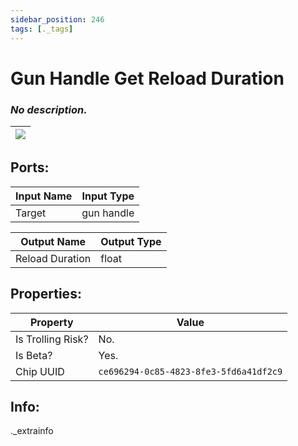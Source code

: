 ```yaml
---
sidebar_position: 246
tags: [._tags]
---
```


# Gun Handle Get Reload Duration


### *No description.*

| ![](https://images-ext-2.discordapp.net/external/MPmIaQzlEPmgGWlgi-WxBBXt0Bjv_zWPkg1y1f_sy3s/https/www.recroomcircuits.com/image/circuit/absolute-value?width=206&height=108) |
|-----|

## Ports:

| Input Name | Input Type |
|-----------|-----------|
| Target | gun handle |

| Output Name | Output Type |
|-----------|-----------|
| Reload Duration | float |

## Properties:

| Property  | Value |
|-------------------|-----------|
| Is Trolling Risk? | No. |
| Is Beta? | Yes. |
| Chip UUID | `ce696294-0c85-4823-8fe3-5fd6a41df2c9` |

## Info:
._extrainfo